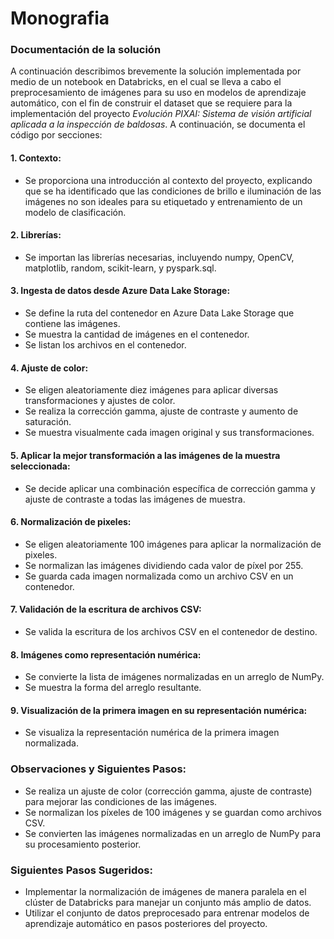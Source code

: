 # Monografia

### Documentación de la solución

A continuación describimos brevemente la solución implementada por medio de un notebook en Databricks, en el cual se lleva a cabo el preprocesamiento de imágenes para su uso en modelos de aprendizaje automático, con el fin de construir el dataset que se requiere para la implementación del proyecto *Evolución PIXAI: Sistema de visión artificial aplicada a la inspección de baldosas*. A continuación, se documenta el código por secciones:

#### **1. Contexto:**
   - Se proporciona una introducción al contexto del proyecto, explicando que se ha identificado que las condiciones de brillo e iluminación de las imágenes no son ideales para su etiquetado y entrenamiento de un modelo de clasificación.

#### **2. Librerías:**
   - Se importan las librerías necesarias, incluyendo numpy, OpenCV, matplotlib, random, scikit-learn, y pyspark.sql.

#### **3. Ingesta de datos desde Azure Data Lake Storage:**
   - Se define la ruta del contenedor en Azure Data Lake Storage que contiene las imágenes.
   - Se muestra la cantidad de imágenes en el contenedor.
   - Se listan los archivos en el contenedor.

#### **4. Ajuste de color:**
   - Se eligen aleatoriamente diez imágenes para aplicar diversas transformaciones y ajustes de color.
   - Se realiza la corrección gamma, ajuste de contraste y aumento de saturación.
   - Se muestra visualmente cada imagen original y sus transformaciones.

#### **5. Aplicar la mejor transformación a las imágenes de la muestra seleccionada:**
   - Se decide aplicar una combinación específica de corrección gamma y ajuste de contraste a todas las imágenes de muestra.

#### **6. Normalización de pixeles:**
   - Se eligen aleatoriamente 100 imágenes para aplicar la normalización de pixeles.
   - Se normalizan las imágenes dividiendo cada valor de píxel por 255.
   - Se guarda cada imagen normalizada como un archivo CSV en un contenedor.

#### **7. Validación de la escritura de archivos CSV:**
   - Se valida la escritura de los archivos CSV en el contenedor de destino.

#### **8. Imágenes como representación numérica:**
   - Se convierte la lista de imágenes normalizadas en un arreglo de NumPy.
   - Se muestra la forma del arreglo resultante.

#### **9. Visualización de la primera imagen en su representación numérica:**
   - Se visualiza la representación numérica de la primera imagen normalizada.

### Observaciones y Siguientes Pasos:
- Se realiza un ajuste de color (corrección gamma, ajuste de contraste) para mejorar las condiciones de las imágenes.
- Se normalizan los píxeles de 100 imágenes y se guardan como archivos CSV.
- Se convierten las imágenes normalizadas en un arreglo de NumPy para su procesamiento posterior.

### Siguientes Pasos Sugeridos:
- Implementar la normalización de imágenes de manera paralela en el clúster de Databricks para manejar un conjunto más amplio de datos.
- Utilizar el conjunto de datos preprocesado para entrenar modelos de aprendizaje automático en pasos posteriores del proyecto.
